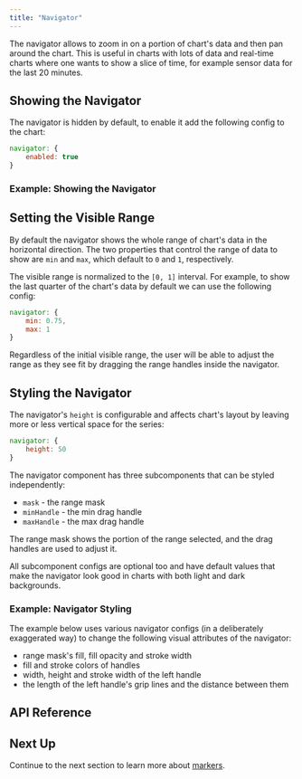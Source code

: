 ```yaml
---
title: "Navigator"
---
```


The navigator allows to zoom in on a portion of chart's data and then pan around the chart. This is useful in charts with lots of data and real-time charts where one wants to show a slice of time, for example sensor data for the last 20 minutes.

## Showing the Navigator

The navigator is hidden by default, to enable it add the following config to the chart:

```js
navigator: {
    enabled: true
}
```

### Example: Showing the Navigator

<chart-example title='Showing the Navigator' name='navigator' type='generated'></chart-example>

## Setting the Visible Range

By default the navigator shows the whole range of chart's data in the horizontal direction. The two properties that control the range of data to show are `min` and `max`, which default to `0` and `1`, respectively.

The visible range is normalized to the `[0, 1]` interval. For example, to show the last quarter of the chart's data by default we can use the following config:

```js
navigator: {
    min: 0.75,
    max: 1
}
```

Regardless of the initial visible range, the user will be able to adjust the range as they see fit by dragging the range handles inside the navigator.

## Styling the Navigator

The navigator's `height` is configurable and affects chart's layout by leaving more or less vertical space for the series:

```js
navigator: {
    height: 50
}
```

The navigator component has three subcomponents that can be styled independently:

- `mask` - the range mask
- `minHandle` - the min drag handle
- `maxHandle` - the max drag handle

The range mask shows the portion of the range selected, and the drag handles are used to adjust it.

All subcomponent configs are optional too and have default values that make the navigator look good in charts with both light and dark backgrounds.

### Example: Navigator Styling

The example below uses various navigator configs (in a deliberately exaggerated way) to change the following visual attributes of the navigator:

- range mask's fill, fill opacity and stroke width
- fill and stroke colors of handles
- width, height and stroke width of the left handle
- the length of the left handle's grip lines and the distance between them

<chart-example title='Navigator Styling' name='navigator-styling' type='generated'></chart-example>

## API Reference

<interface-documentation interfaceName='AgNavigatorOptions' overridesrc="charts-api/api.json" config='{ "showSnippets": false, "lookupRoot": "charts-api" }'></interface-documentation>

## Next Up

Continue to the next section to learn more about [markers](/charts-markers/).
